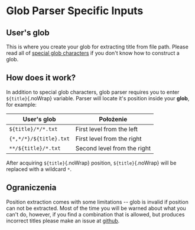 # Glob Parser Specific Inputs

## User's glob

This is where you create your glob for extracting title from file path. Please read all of [special glob characters](#special-glob-characters) if you don't know how to construct a glob.

## How does it work?

In addition to special glob characters, glob parser requires you to enter `${title}`{.noWrap} variable. Parser will locate it's position inside your  **glob**, for example:

| User's glob            | Położenie                   |
| ---------------------- | --------------------------- |
| `${title}/*/*.txt`     | First level from the left   |
| `{*,*/*}/${title}.txt` | First level from the right  |
| `**/${title}/*.txt`    | Second level from the right |

After acquiring `${title}`{.noWrap} position, `${title}`{.noWrap} will be replaced with a wildcard `*`.

## Ograniczenia

Position extraction comes with some limitations -- glob is invalid if position can not be extracted. Most of the time you will be warned about what you can't do, however, if you find a combination that is allowed, but produces incorrect titles please make an issue at [github](https://github.com/FrogTheFrog/steam-rom-manager/issues).
